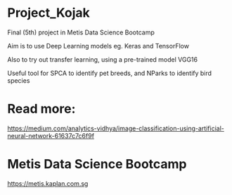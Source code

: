 # Project_Kojak
Final (5th) project in Metis Data Science Bootcamp

Aim is to use Deep Learning models eg. Keras and TensorFlow

Also to try out transfer learning, using a pre-trained model VGG16

Useful tool for SPCA to identify pet breeds, and NParks to identify bird species


# Read more:
https://medium.com/analytics-vidhya/image-classification-using-artificial-neural-network-61637c7c6f9f

# Metis Data Science Bootcamp
https://metis.kaplan.com.sg
